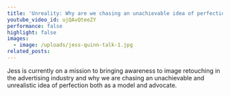 ```yaml
---
title: 'Unreality: Why are we chasing an unachievable idea of perfection'
youtube_video_id: ujQAvQteeZY
performance: false
highlight: false
images:
  - image: /uploads/jess-quinn-talk-1.jpg
related_posts:
---
```


Jess is currently on a mission to bringing awareness to image retouching in the advertising industry and why we are chasing an unachievable and unrealistic idea of perfection both as a model and advocate.

&nbsp;
